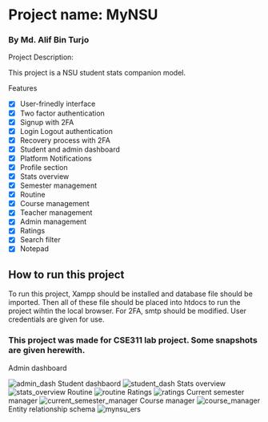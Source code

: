 

# Project name: MyNSU
<h3> By Md. Alif Bin Turjo
</h3>

<p>Project Description:</p> This project is a NSU student stats companion model.


Features
- [x] User-frinedly interface
- [x] Two factor authentication
- [x] Signup with 2FA
- [x] Login Logout authentication
- [x] Recovery process with 2FA
- [x] Student and admin dashboard
- [x] Platform Notifications
- [x] Profile section
- [x] Stats overview
- [x] Semester management
- [x] Routine
- [x] Course management
- [x] Teacher management
- [x] Admin management
- [x] Ratings
- [x] Search filter
- [x] Notepad

<h2>How to run this project</h2>
To run this project, Xampp should be installed and database file should be imported. Then all of these file should be placed into htdocs to run the project wihtin the local browser. For 2FA, smtp should be modified. User credentials are given for use.

<h3>This project was made for CSE311 lab project. Some snapshots are given herewith.</h3>
Admin dashboard

![admin_dash](https://github.com/user-attachments/assets/eb257b4f-326a-460a-85e3-e5040b9f7d19)
Student dashbaord
![student_dash](https://github.com/user-attachments/assets/90b5844c-4237-44b9-897b-ac6582950320)
Stats overview
![stats_overview](https://github.com/user-attachments/assets/8efdd11c-70e3-4ea4-8249-a8d6bc3ddbac)
Routine
![routine](https://github.com/user-attachments/assets/32600136-a55c-4589-b2ae-3d3e3c12be05)
Ratings
![ratings](https://github.com/user-attachments/assets/8f904ba2-9cc4-4c9d-96b6-992f815aeca6)
Current semester manager
![current_semester_manager](https://github.com/user-attachments/assets/e3f6c189-ba24-4352-809e-3f9ea9764ae5)
Course manager
![course_manager](https://github.com/user-attachments/assets/cd6287a5-d974-486b-861e-2218d784cbaf)
Entity relationship schema
![mynsu_ers](https://github.com/user-attachments/assets/ef553564-e254-438c-8d23-0c8ac715614e)
